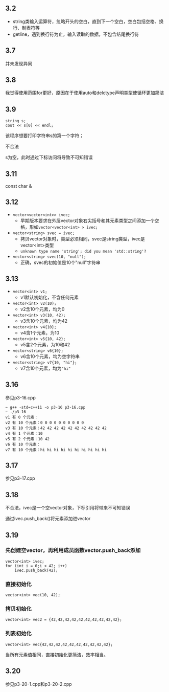 ## 3.2

- string类输入运算符，忽略开头的空白，直到下一个空白，空白包括空格、换行、制表符等
- getline，遇到换行符为止，输入读取的数据，不包含结尾换行符

## 3.7

并未发现异同

## 3.8

我觉得使用范围for更好，原因在于使用auto和delctype声明类型使循环更加简洁

## 3.9

```
string s;
cout << s[0] << endl;
```

该程序想要打印字符串s的第一个字符；

不合法

s为空，此时通过下标访问将导致不可知错误

## 3.11

const char &

## 3.12

- `vector<vector<int>> ivec;`
  - 早期版本要求在外层vector对象右尖括号和其元素类型之间添加一个空格，形如`vector<vector<int> > ivec;`
- `vector<string> svec = ivec;`
  - 拷贝vector对象时，类型必须相同，svec是string类型，ivec是vector\<int>类型
  - `unknown type name 'string'; did you mean 'std::string'?`
- `vector<string> svec(10, "null");`
  - 正确，svec的初始值是10个"null"字符串

## 3.13

- `vector<int> v1;`
  - v1默认初始化，不含任何元素
- `vector<int> v2(10);`
  - v2含10个元素，均为0
- `vector<int> v3(10, 42);`
  - v3含10个元素，均为42
- `vector<int> v4{10};` 
  - v4含1个元素，为10
- `vector<int> v5{10, 42};`
  - v5含2个元素，为10和42
- `vector<string> v6{10};`
  - v6含10个元素，均为空字符串
- `vector<string> v7{10, "hi"};`
  - v7含10个元素，均为`"hi"`

## 3.16

参见p3-16.cpp

```
~ g++ -std=c++11 -o p3-16 p3-16.cpp
~ ./p3-16
v1 有 0 个元素：
v2 有 10 个元素：0 0 0 0 0 0 0 0 0 0
v3 有 10 个元素：42 42 42 42 42 42 42 42 42 42
v4 有 1 个元素：10
v5 有 2 个元素：10 42
v6 有 10 个元素：
v7 有 10 个元素：hi hi hi hi hi hi hi hi hi hi
```

## 3.17

参见p3-17.cpp

## 3.18

不合法，ivec是一个空vector对象，下标引用将带来不可知错误

通过ivec.push_back()将元素添加进vector

## 3.19

### 先创建空vector，再利用成员函数vector.push_back添加

```
vector<int> ivec;
for (int i = 0;i < 42; i++)
    ivec.push_back(42);
```

### 直接初始化

```
vector<int> vec(10, 42);
```

### 拷贝初始化

```
vector<int> vec2 = {42,42,42,42,42,42,42,42,42,42};
```

### 列表初始化

```
vector<int> vec{42,42,42,42,42,42,42,42,42,42};
```

当所有元素值相同，直接初始化更简洁，效率相当。

## 3.20

参见p3-20-1.cpp和p3-20-2.cpp